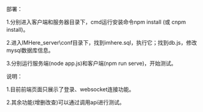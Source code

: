 部署：

1.分别进入客户端和服务器目录下，cmd运行安装命令npm install (或 cnpm install)。

2.进入IMHere_server\conf目录下，找到imhere.sql，执行它；找到db.js，修改mysql数据库信息。

3.分别运行服务端(node app.js)和客户端(npm run serve)，开始测试。

说明：

1.目前前端页面只展示了登录、websocket连接功能。

2.其余功能(增删改查)可以通过调用api进行测试。

